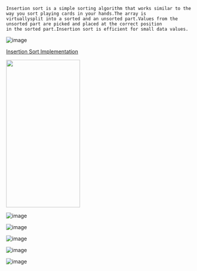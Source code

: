 ```
Insertion sort is a simple sorting algorithm that works similar to the way you sort playing cards in your hands.The array is 
virtuallysplit into a sorted and an unsorted part.Values from the unsorted part are picked and placed at the correct position 
in the sorted part.Insertion sort is efficient for small data values.
```
![image](https://user-images.githubusercontent.com/59710234/171119362-3f4e7e6e-9ce5-4489-bc6f-4d5869fc8c87.png)

[Insertion Sort Implementation](https://youtu.be/OGzPmgsI-pQ)

<img src="https://gyazo.com/eb5c5741b6a9a16c692170a41a49c858.png" width="200" height="400" />

![image](https://user-images.githubusercontent.com/59710234/171119550-c6a4c1ca-317d-450d-9286-f20d6fc00fcd.png)

![image](https://user-images.githubusercontent.com/59710234/171119573-6a365939-71a6-4032-be25-fcdcaf028c21.png)

![image](https://user-images.githubusercontent.com/59710234/171119592-b693d912-0b2a-422f-916b-9a7b9d20c4cf.png)

![image](https://user-images.githubusercontent.com/59710234/171119608-d91eb836-3ea4-44cf-95aa-2ab9157b1dad.png)

![image](https://user-images.githubusercontent.com/59710234/171119614-d903ab41-d143-4025-b42a-96113cdc3b7d.png)

